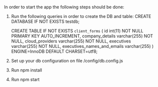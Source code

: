 In order to start the app the following steps should be done:
1. Run the following queries in order to create the DB and table:
    CREATE DATABASE IF NOT EXISTS testdb;

	CREATE TABLE IF NOT EXISTS `client_forms` (
	  id int(11) NOT NULL PRIMARY KEY AUTO_INCREMENT,
	  company_details varchar(255) NOT NULL,
	  cloud_providers varchar(255) NOT NULL,
	  executives varchar(255) NOT NULL,
	  executives_names_and_emails varchar(255)
	) ENGINE=InnoDB DEFAULT CHARSET=utf8;
	
2. Set up your db configuration on file /config/db.config.js
3. Run npm install
4. Run npm start